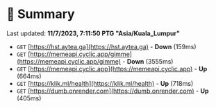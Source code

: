 # 📖 Summary
Last updated: **11/7/2023, 7:11:50 PTG "Asia/Kuala_Lumpur"**

- `GET` [https://hst.aytea.ga](https://hst.aytea.ga) - **Down** (159ms)
- `GET` [https://memeapi.cyclic.app/gimme](https://memeapi.cyclic.app/gimme) - **Down** (3555ms)
- `GET` [https://memeapi.cyclic.app](https://memeapi.cyclic.app) - **Up** (664ms)
- `GET` [https://klik.ml/health](https://klik.ml/health) - **Up** (718ms)
- `GET` [https://dumb.onrender.com](https://dumb.onrender.com) - **Up** (405ms)
